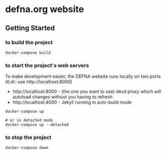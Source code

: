 # defna.org website

## Getting Started

### to build the project

```shell
docker-compose build
```

### to start the project's web servers

To make development easier, the DEFNA website runs locally on two ports (tl;dr: use http://localhost:8000)

- http://localhost:8000 - (the one you want to use) devd proxy which will autoload changes without you having to refresh
- http://localhost:4000 - Jekyll running in auto-build mode


```shell
docker-compose up

# or in detached mode
docker-compose up --detached
```

### to stop the project

```shell
docker-compose down
```
